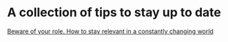 # A collection of tips to stay up to date

[Beware of your role. How to stay relevant in a constantly changing 
world](beware_of_your_role.md)

